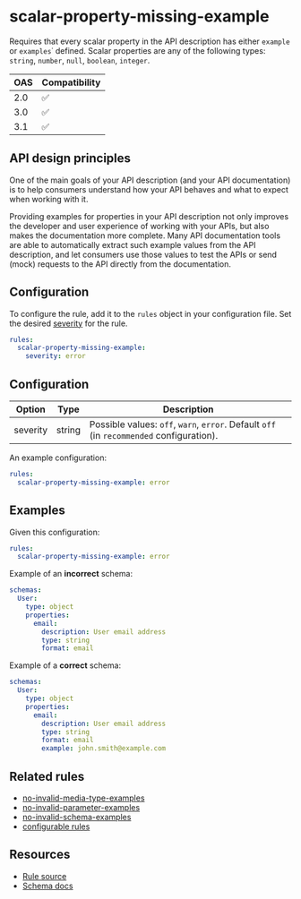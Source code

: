 # scalar-property-missing-example

Requires that every scalar property in the API description has either `example` or `examples`˙ defined.
Scalar properties are any of the following types: `string`, `number`, `null`, `boolean`, `integer`.

|OAS|Compatibility|
|---|---|
|2.0|✅|
|3.0|✅|
|3.1|✅|

## API design principles

One of the main goals of your API description (and your API documentation) is to help consumers understand how your API behaves and what to expect when working with it.

Providing examples for properties in your API description not only improves the developer and user experience of working with your APIs, but also makes the documentation more complete. Many API documentation tools are able to automatically extract such example values from the API description, and let consumers use those values to test the APIs or send (mock) requests to the API directly from the documentation.

## Configuration

To configure the rule, add it to the `rules` object in your configuration file.
Set the desired [severity](/docs/cli/rules.md#severity-settings) for the rule.

```yaml
rules:
  scalar-property-missing-example:
    severity: error
```

## Configuration


|Option|Type|Description|
|---|---|---|
|severity|string|Possible values: `off`, `warn`, `error`. Default `off` (in `recommended` configuration). |

An example configuration:

```yaml
rules:
  scalar-property-missing-example: error
```

## Examples


Given this configuration:

```yaml
rules:
  scalar-property-missing-example: error
```

Example of an **incorrect** schema:

```yaml Bad example
schemas:
  User:
    type: object
    properties:
      email:
        description: User email address
        type: string
        format: email
```

Example of a **correct** schema:


```yaml Good example
schemas:
  User:
    type: object
    properties:
      email:
        description: User email address
        type: string
        format: email
        example: john.smith@example.com
```

## Related rules

- [no-invalid-media-type-examples](./no-invalid-media-type-examples.md)
- [no-invalid-parameter-examples](./no-invalid-parameter-examples.md)
- [no-invalid-schema-examples](./no-invalid-schema-examples.md)
- [configurable rules](./configurable-rules.md)

## Resources

- [Rule source](https://github.com/Redocly/redocly-cli/blob/main/packages/core/src/rules/common/scalar-property-missing-example.ts)
- [Schema docs](https://redocly.com/docs/openapi-visual-reference/schemas/)
